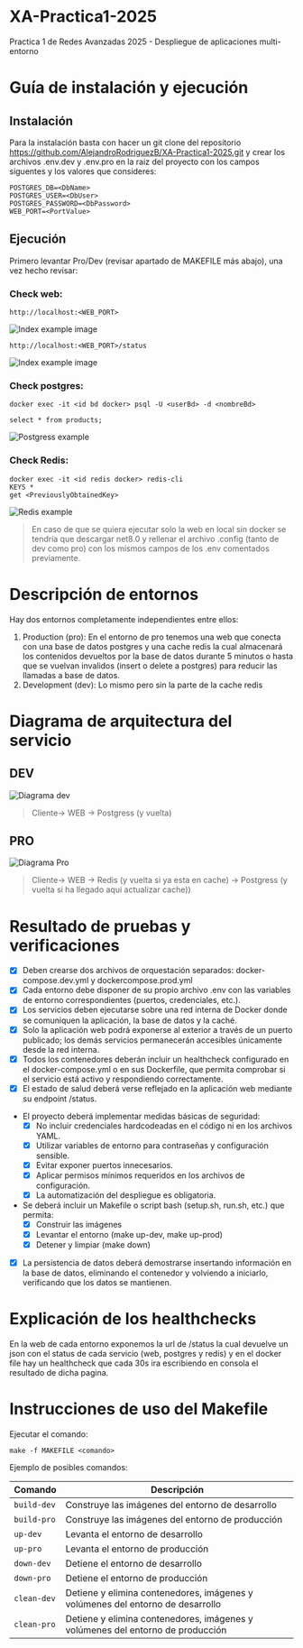 # XA-Practica1-2025
Practica 1 de Redes Avanzadas 2025 - Despliegue de aplicaciones multi-entorno

# Guía de instalación y ejecución
## Instalación
Para la instalación basta con hacer un git clone del repositorio https://github.com/AlejandroRodriguezB/XA-Practica1-2025.git y crear los archivos .env.dev y .env.pro en la raiz del proyecto con los campos siguentes y los valores que consideres:

```
POSTGRES_DB=<DbName>
POSTGRES_USER=<DbUser>
POSTGRES_PASSWORD=<DbPassword>
WEB_PORT=<PortValue>
```

## Ejecución
Primero levantar Pro/Dev (revisar apartado de MAKEFILE más abajo), una vez hecho revisar:

### Check web:
`http://localhost:<WEB_PORT>`

![Index example image](Media/IndexEx.png)

`http://localhost:<WEB_PORT>/status`

![Index example image](Media/StatusEx.png)


### Check postgres:
```
docker exec -it <id bd docker> psql -U <userBd> -d <nombreBd>

select * from products;
```

![Postgress example](Media/SqlEx.png)

### Check Redis:
```
docker exec -it <id redis docker> redis-cli
KEYS *
get <PreviouslyObtainedKey>
```

![Redis example](Media/redisEx.png)

>En caso de que se quiera ejecutar solo la web en local sin docker se tendría que descargar net8.0 y rellenar el archivo .config (tanto de dev como pro) con los mismos campos de los .env comentados previamente.

# Descripción de entornos
Hay dos entornos completamente independientes entre ellos:
 1. Production (pro): En el entorno de pro tenemos una web que conecta con una base de datos postgres y una cache redis la cual almacenará los contenidos devueltos por la base de datos durante 5 minutos o hasta que se vuelvan invalidos (insert o delete a postgres) para reducir las llamadas a base de datos. 
 2. Development (dev): Lo mismo pero sin la parte de la cache redis
# Diagrama de arquitectura del servicio

## DEV

![Diagrama dev](Media/ArchDev.png)
> Cliente-> WEB -> Postgress  (y vuelta)
## PRO

![Diagrama Pro](Media/ArchPro.png)
>Cliente-> WEB -> Redis  (y vuelta si ya esta en cache) -> Postgress (y vuelta si ha llegado aqui actualizar cache))

# Resultado de pruebas y verificaciones

- [x] Deben crearse dos archivos de orquestación separados: docker-compose.dev.yml y dockercompose.prod.yml
- [X] Cada entorno debe disponer de su propio archivo .env con las variables de entorno
correspondientes (puertos, credenciales, etc.).
- [X] Los servicios deben ejecutarse sobre una red interna de Docker donde se comuniquen la aplicación, la base de datos y la caché.
- [X] Solo la aplicación web podrá exponerse al exterior a través de un puerto publicado; los demás servicios permanecerán accesibles únicamente desde la red interna.
- [X] Todos los contenedores deberán incluir un healthcheck configurado en el docker-compose.yml o en sus Dockerfile, que permita comprobar si el servicio está activo y respondiendo correctamente.
- [X] El estado de salud deberá verse reflejado en la aplicación web mediante su endpoint /status.
- El proyecto deberá implementar medidas básicas de seguridad:
    - [X] No incluir credenciales hardcodeadas en el código ni en los archivos YAML.
    - [X] Utilizar variables de entorno para contraseñas y configuración sensible.
    - [X] Evitar exponer puertos innecesarios.
    - [X] Aplicar permisos mínimos requeridos en los archivos de configuración.
    - [X] La automatización del despliegue es obligatoria.
- Se deberá incluir un Makefile o script bash (setup.sh, run.sh, etc.) que permita:
    - [X] Construir las imágenes
    - [X] Levantar el entorno (make up-dev, make up-prod)
    - [X] Detener y limpiar (make down)
- [X] La persistencia de datos deberá demostrarse insertando información en la base de datos, eliminando el contenedor y volviendo a iniciarlo, verificando que los datos se mantienen.

# Explicación de los healthchecks

En la web de cada entorno exponemos la url de /status la cual devuelve un json con el status de cada servicio (web, postgres y redis) y en el docker file hay un healthcheck que cada 30s ira escribiendo en consola el resultado de dicha pagina.

# Instrucciones de uso del Makefile

Ejecutar el comando: 

`make -f MAKEFILE <comando>`

Ejemplo de posibles comandos:

| Comando | Descripción |
|----------|--------------|
| `build-dev` | Construye las imágenes del entorno de desarrollo |
| `build-pro` | Construye las imágenes del entorno de producción |
| `up-dev` | Levanta el entorno de desarrollo |
| `up-pro` | Levanta el entorno de producción |
| `down-dev` | Detiene el entorno de desarrollo |
| `down-pro` | Detiene el entorno de producción |
| `clean-dev` | Detiene y elimina contenedores, imágenes y volúmenes del entorno de desarrollo |
| `clean-pro` | Detiene y elimina contenedores, imágenes y volúmenes del entorno de producción |